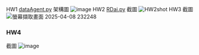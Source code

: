 HW1
[dataAgent.py](https://github.com/48856035/41271213/blob/main/dataAgent.py)
架構圖
![image](https://github.com/user-attachments/assets/f8e44e48-00f4-4342-94e8-737f92d9c0cd)
HW2
[RDai.py](https://github.com/48856035/41271213/blob/main/RDai.py)
截圖
![HW2shot](https://github.com/user-attachments/assets/dd3b4d9a-9321-4654-bfe9-2a00844a9c4e)
HW3
截圖
![螢幕擷取畫面 2025-04-08 232248](https://github.com/user-attachments/assets/e4403893-1d8f-4c00-91c9-cfeebc359f50)
### HW4
截圖
![image](https://github.com/user-attachments/assets/3522669f-2624-42fa-9a40-b30c28dc59b0)




